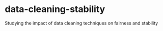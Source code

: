# data-cleaning-stability
Studying the impact of data cleaning techniques on fairness and stability

